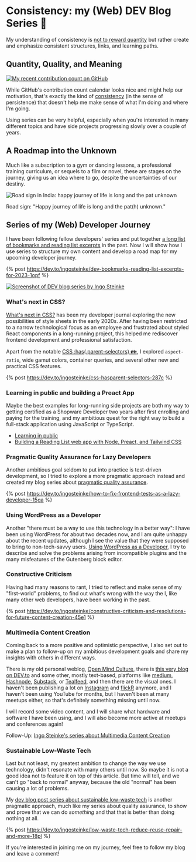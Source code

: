 # Consistency: my (Web) DEV Blog Series 🔖

My understanding of consistency is [not to reward quantity](https://dev.to/ingosteinke/stop-rewarding-quantity-20o8)  but rather create and emphasize consistent structures, links, and learning paths.

## Quantity, Quality, and Meaning

[![My recent contribution count on GitHub](https://dev-to-uploads.s3.amazonaws.com/uploads/articles/lwm2ki3s0z6jmmng1ce2.png)](https://github.com/openmindculture)

While GitHub's contribution count calendar looks nice and might help our motivation, that's exactly the kind of [consistency](https://www.merriam-webster.com/dictionary/consistency) (in the sense of persistence) that doesn't help me make sense of what I'm doing and where I'm going.

Using series can be very helpful, especially when you're interested in many different topics and have side projects progressing slowly over a couple of years.

## A Roadmap into the Unknown

Much like a subscription to a gym or dancing lessons, a professional training curriculum, or sequels to a film or novel, these are stages on the journey, giving us an idea where to go, despite the uncertainties of our destiny.

![Road sign in India: happy journey of life is long and the pat unknown](https://dev-to-uploads.s3.amazonaws.com/uploads/articles/l3j5h2eh9wz6o8jxosie.png)

Road sign: "Happy journey of life is long and the pat(h) unknown."

## Series of my (Web) Developer Journey

I have been following fellow developers' series and put together [a long list of bookmarks and reading list excerpts](https://dev.to/ingosteinke/dev-bookmarks-reading-list-excerpts-for-2023-1opf) in the past. Now I will show how I use series to structure my own content and develop a road map for my upcoming developer journey.

{% post https://dev.to/ingosteinke/dev-bookmarks-reading-list-excerpts-for-2023-1opf %}

[![Screenshot of DEV blog series by Ingo Steinke](https://dev-to-uploads.s3.amazonaws.com/uploads/articles/vrri9z88yh0a4nenvjvh.png)](https://dev.to/ingosteinke/series)

### What's next in CSS?

[What's next in CSS?](https://dev.to/ingosteinke/series/16136) has been my developer journal exploring the new possibilities of style sheets in the early 2020s. After having been restricted to a narrow technological focus as an employee and frustrated about styled React components in a long-running project, this helped me rediscover frontend development and professional satisfaction.

Apart from the notable [CSS :has(.parent-selectors) 👪](https://dev.to/ingosteinke/css-hasparent-selectors-287c), I explored `aspect-ratio`, wide gamut colors, container queries, and several other new and practical CSS features. 

{% post https://dev.to/ingosteinke/css-hasparent-selectors-287c %}

### Learning in public and building a Preact App

Maybe the best examples for long-running side projects are both my way to getting certified as a Shopware Developer two years after first enrolling and paying for the training, and my ambitious quest for the right way to build a full-stack application using JavaScript or TypeScript.

- [Learning in public](https://dev.to/ingosteinke/series/16707)
- [Building a Reading List web app with Node, Preact, and Tailwind CSS](https://dev.to/ingosteinke/series/13336)

### Pragmatic Quality Assurance for Lazy Developers

Another ambitious goal seldom to put into practice is test-driven development, so I tried to explore a more pragmatic approach instead and created my blog series about [pragmatic quality assurance](https://dev.to/ingosteinke/series/20933).

{% post https://dev.to/ingosteinke/how-to-fix-frontend-tests-as-a-lazy-developer-15ga %}

### Using WordPress as a Developer

Another "there must be a way to use this technology in a better way": I have been using WordPress for about two decades now, and I am quite unhappy about the recent updates, although I see the value that they were supposed to bring to non-tech-savvy users. [Using WordPress as a Developer](https://dev.to/ingosteinke/series/20910), I try to describe and solve the problems arising from incompatible plugins and the many misfeatures of the Gutenberg block editor.

### Constructive Criticism

Having had many reasons to rant, I tried to reflect and make sense of my "first-world" problems, to find out what's wrong with the way the I, like many other web developers, have been working in the past.

{% post https://dev.to/ingosteinke/constructive-criticism-and-resolutions-for-future-content-creation-45e1 %}

### Multimedia Content Creation

Coming back to a more positive and optimistic perspective, I also set out to make a plan to follow-up on my ambitious development goals and share my insights with others in different ways.

There is my old personal weblog, [Open Mind Culture](https://www.open-mind-culture.org), there is [this very blog on DEV.to](https://dev.to/ingosteinke) and some other, mostly text-based, platforms like [medium](https://ingosteinke.medium.com), [Hashnode](https://openmindculture.hashnode.dev/), [Substack](https://substack.com/profile/50727242-ingo-steinke), or [Tealfeed](https://tealfeed.com/openmindculture), and then there are the visual ones. I haven't been publishing a lot on [Instagram](https://www.instagram.com/openmindculture/) and [flickR](https://www.flickr.com/photos/fraktalisman/) anymore, and I haven't been using YouTube for months, but I haven't been at many meetups either, so that's definitely something missing until now.

I will record some video content, and I will share what hardware and software I have been using, and I will also become more active at meetups and conferences again! 

Follow-Up: [Ingo Steinke's series about Multimedia Content Creation](https://dev.to/ingosteinke/series/22598)

### Sustainable Low-Waste Tech

Last but not least, my greatest ambition to change the way we use technology, didn't resonate with many others until now. So maybe it is not a good idea not to feature it on top of this article. But time will tell, and we can't go "back to normal" anyway, because the old "normal" has been causing a lot of problems.

My [dev blog post series about sustainable low-waste tech](https://dev.to/ingosteinke/series/22597) is another pragmatic approach, much like my series about quality assurance, to show and prove that we can do _something_ and that that is better than doing nothing at all.

{% post https://dev.to/ingosteinke/low-waste-tech-reduce-reuse-repair-and-more-18pl %}

If you're interested in joining me on my journey, feel free to follow my blog and leave a comment!
